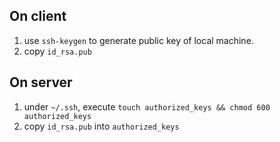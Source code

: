 ## On client
1. use `ssh-keygen` to generate public key of local machine.
2. copy `id_rsa.pub`

## On server
1. under `~/.ssh`, execute `touch authorized_keys && chmod 600 authorized_keys`
2. copy `id_rsa.pub` into `authorized_keys`